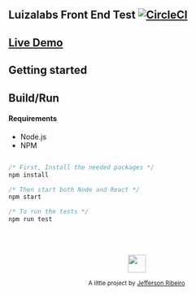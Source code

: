 ## Luizalabs Front End Test [![CircleCI](https://circleci.com/gh/jeffersonRibeiro/luizalabs-front-end.svg?style=shield)](https://circleci.com/gh/jeffersonRibeiro/luizalabs-front-end)

## [Live Demo](https://luizalabs-229113.firebaseapp.com/favorites)

## Getting started

## Build/Run

#### Requirements

- Node.js
- NPM

```javascript

/* First, Install the needed packages */
npm install

/* Then start both Node and React */
npm start

/* To run the tests */
npm run test

```

<br/>
<br/>

<p align="center"><img src="https://avatars2.githubusercontent.com/u/20846473?s=70&v=4" width="35" height="35"/></p>
<p align="center">
<sub>A little project by <a href="http://www.jeffersonribeiro.com/">Jefferson Ribeiro</a></sub>
</p>
